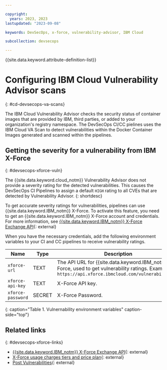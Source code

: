 ```yaml
---

copyright: 
  years: 2023, 2023
lastupdated: "2023-09-08"

keywords: DevSecOps, x-force, vulnerability-advisor, IBM Cloud

subcollection: devsecops

---
```


{{site.data.keyword.attribute-definition-list}}

# Configuring IBM Cloud Vulnerability Advisor scans
{: #cd-devsecops-va-scans}

The IBM Cloud Vulnerability Advisor checks the security status of container images that are provided by IBM, third parties, or added to your organization's registry namespace. The DevSecOps CI/CC pielines uses the IBM Cloud VA Scan to detect vulnerabilities within the Docker Container Images generated and scanned within the pipelines.

## Getting the severity for a vulnerability from IBM X-Force
{: #devsecops-xforce-vuln}

The {{site.data.keyword.cloud_notm}} Vulnerability Advisor does not provide a severity rating for the detected vulnerabilities. This causes the DevSecOps CI Pipelines to assign a default `HIGH` rating to all CVEs that are detected by Vulnerability Advisor.
{: shortdesc}

To get accurate severity ratings for vulnerabilities, pipelines can use {{site.data.keyword.IBM_notm}} X-Force. To activate this feature, you need to get an {{site.data.keyword.IBM_notm}} X-Force account and credentials. For more information, see [{{site.data.keyword.IBM_notm}} X-Force Exchange API](https://api.xforce.ibmcloud.com/doc/){: external}

When you have the necessary credentials, add the following environment variables to your CI and CC pipelines to receive vulnerability ratings.

| Name | Type | Description |
 |--|--|--|
 | `xforce-url` | TEXT | The API URL for {{site.data.keyword.IBM_notm}} X-Force, used to get vulnerability ratings. Example: `https://api.xforce.ibmcloud.com/vulnerabilities/` |
 | `xforce-api-key` | TEXT | X-Force API key. |
 | `xforce-password` | SECRET | X-Force Password. |
{: caption="Table 1. Vulnernability environment variables" caption-side="top"}

## Related links
{: #devsecops-xforce-links}

* [{{site.data.keyword.IBM_notm}} X-Force Exchange API](https://api.xforce.ibmcloud.com/doc/){: external}
* [X-Force usage charges tiers and price plan](https://exchange.xforce.ibmcloud.com/faq#tiers\_of\_usage){: external}
* [Post Vulnerabilities](https://api.xforce.ibmcloud.com/doc/#/Vulnerabilities/post_vulnerabilities){: external}
